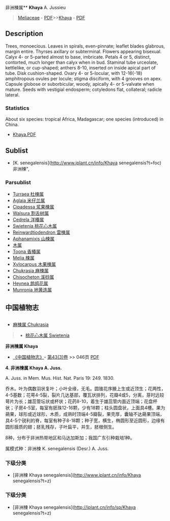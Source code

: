非洲楝属** **Khaya** A. Jussieu

> [Meliaceae](http://www.iplant.cn/info/Meliaceae?t=foc) - [PDF](http://www.iplant.cn/foc/pdf/Meliaceae.pdf)>>[Khaya](http://www.iplant.cn/info/Khaya?t=foc) - [PDF](http://www.iplant.cn/foc/pdf/Khaya.pdf)

## Description

Trees, monoecious. Leaves in spirals, even-pinnate; leaflet blades glabrous, margin entire. Thyrses axillary or subterminal. Flowers appearing bisexual. Calyx 4- or 5-parted almost to base, imbricate. Petals 4 or 5, distinct, contorted, much longer than calyx when in bud. Staminal tube urceolate, kettlelike, or cup-shaped; anthers 8-10, inserted on inside apical part of tube. Disk cushion-shaped. Ovary 4- or 5-locular, with 12-16(-18) amphitropous ovules per locule; stigma disciform, with 4 grooves on apex. Capsule globose or suborbicular, woody, apically 4- or 5-valvate when mature. Seeds with vestigial endosperm; cotyledons flat, collateral; radicle lateral.

### Statistics
About six species: tropical Africa, Madagascar; one species (introduced) in China.

* [Khaya.PDF](http://www.iplant.cn/foc/pdf/Khaya.pdf)

## Sublist

* [K.  senegalensis](http://www.iplant.cn/info/Khaya senegalensis?t=foc) 非洲楝",

### Parsublist

* [Turraea  杜楝属](http://www.iplant.cn/info/Turraea?t=foc)
* [Aglaia  米仔兰属](Aglaia-米仔兰属.md)
* [Cipadessa  浆果楝属](http://www.iplant.cn/info/Cipadessa?t=foc)
* [Walsura  割舌树属](http://www.iplant.cn/info/Walsura?t=foc)
* [Cedrela  洋椿属](http://www.iplant.cn/info/Cedrela?t=foc)
* [Swietenia  桃花心木属](http://www.iplant.cn/info/Swietenia?t=foc)
* [Reinwardtiodendron  雷楝属](http://www.iplant.cn/info/Reinwardtiodendron?t=foc)
* [Aphanamixis  山楝属](http://www.iplant.cn/info/Aphanamixis?t=foc)
* [木属](http://www.iplant.cn/info/Dysoxylum?t=foc)
* [Toona  香椿属](http://www.iplant.cn/info/Toona?t=foc)
* [Melia  楝属](http://www.iplant.cn/info/Melia?t=foc)
* [Xylocarpus  木果楝属](http://www.iplant.cn/info/Xylocarpus?t=foc)
* [Chukrasia  麻楝属](http://www.iplant.cn/info/Chukrasia?t=foc)
* [Chisocheton  溪桫属](http://www.iplant.cn/info/Chisocheton?t=foc)
* [Heynea  鹧鸪花属](http://www.iplant.cn/info/Heynea?t=foc)
* [Munronia  地黄连属](http://www.iplant.cn/info/Munronia?t=foc)

## 中国植物志

## 
* [麻楝属  Chukrasia](Chukrasia-麻楝属.md)
> * [桃花心木属  Swietenia](http://www.iplant.cn/info/Swietenia?t=z)

**非洲楝属 Khaya**

* [《中国植物志》](http://www.iplant.cn/frps)- [第43(3)卷](http://www.iplant.cn/frps/vol/43(3)) >> 046页 [PDF](http://www.iplant.cn/frps/pdf/43(3)/046y.pdf)

**4. 非洲楝属 Khaya A. Juss.**

A. Juss. in Mem. Mus. Hist. Nat. Paris 19: 249. 1830.

乔木。叶为偶数羽状复叶；小叶全缘，无毛。圆锥花序腋上生或近顶生；花两性，4-5基数；花萼4-5裂，裂片几达基部，覆瓦状排列，花瓣4或5，分离，芽时远较萼片为长；雄蕊管坛状或杯状；花药8-10，着生于雄蕊管内面近顶端；花盘杯状；子房4-5室，每室有胚珠12-16颗，少有18颗；柱头圆盘状，上面具4槽。果为蒴果，球形或近球形，木质，成熟时顶端4-5瓣裂，果壳厚，囊轴不达蒴果顶端，具4-5个锐利的脊，每室有种子8-18颗；种子宽，横生，椭圆形至近圆形，边缘有圆形膜质的翅；胚乳残存，子叶扁平，并生，胚根侧生。

8种，分布于非洲热带地区和马达加斯加；我国广东引种栽培1种。

属模式种：非洲楝 K. senegalensis (Desr.) A. Juss.

### 下级分类
* [非洲楝  Khaya senegalensis](http://www.iplant.cn/info/Khaya senegalensis?t=z)

### 下级分类
* [非洲楝  Khaya senegalensis](http://iplant.cn/info/sp/Khaya senegalensis?t=z)
